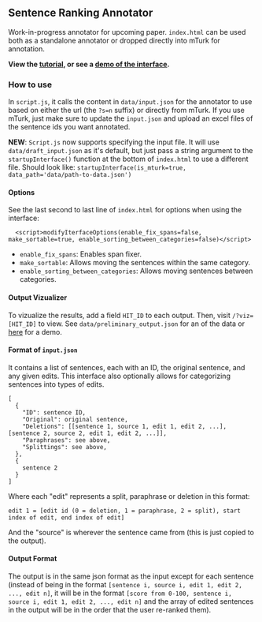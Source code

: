 ## Sentence Ranking Annotator
Work-in-progress annotator for upcoming paper. `index.html` can be used both as a standalone annotator or dropped directly into mTurk for annotation.

**View the [tutorial](https://davidheineman.github.io/edit-type-annotator/tutorial), or see a [demo of the interface](https://davidheineman.github.io/edit-type-annotator/?s=0).**

### How to use
In `script.js`, it calls the content in `data/input.json` for the annotator to use based on either the url (the `?s=n` suffix) or directly from mTurk. If you use mTurk, just make sure to update the `input.json` and upload an excel files of the sentence ids you want annotated.

**NEW**: `Script.js` now supports specifying the input file. It will use `data/draft_input.json` as it's default, but just pass a string argument to the `startupInterface()` function at the bottom of `index.html` to use a different file. Should look like: `startupInterface(is_mturk=true, data_path='data/path-to-data.json')`

#### Options
See the last second to last line of `index.html` for options when using the interface:
```
  <script>modifyIterfaceOptions(enable_fix_spans=false, make_sortable=true, enable_sorting_between_categories=false)</script>
```
- `enable_fix_spans`: Enables span fixer.
- `make_sortable`: Allows moving the sentences within the same category.
- `enable_sorting_between_categories`: Allows moving sentences between categories.

#### Output Vizualizer
To vizualize the results, add a field `HIT_ID` to each output. Then, visit `/?viz=[HIT_ID]` to view. See `data/preliminary_output.json` for an of the data or [here](https://davidheineman.github.io/edit-type-annotator/?viz=36TFCYNS45PNLX0Q35IQ2HPZBJBXHJ) for a demo.

#### Format of `input.json`
It contains a list of sentences, each with an ID, the original sentence, and any given edits. This interface also optionally allows for categorizing sentences into types of edits.
```
[
  {
    "ID": sentence ID,
    "Original": original sentence,
    "Deletions": [[sentence 1, source 1, edit 1, edit 2, ...], [sentence 2, source 2, edit 1, edit 2, ...]],
    "Paraphrases": see above,
    "Splittings": see above,
  },
  {
    sentence 2
  }
]
```
Where each "edit" represents a split, paraphrase or deletion in this format:
```
edit 1 = [edit id (0 = deletion, 1 = paraphrase, 2 = split), start index of edit, end index of edit]
```
And the "source" is wherever the sentence came from (this is just copied to the output).

#### Output Format
The output is in the same json format as the input except for each sentence (instead of being in the format `[sentence i, source i, edit 1, edit 2, ..., edit n]`, it will be in the format `[score from 0-100, sentence i, source i, edit 1, edit 2, ..., edit n]`  and the array of edited sentences in the output will be in the order that the user re-ranked them).
